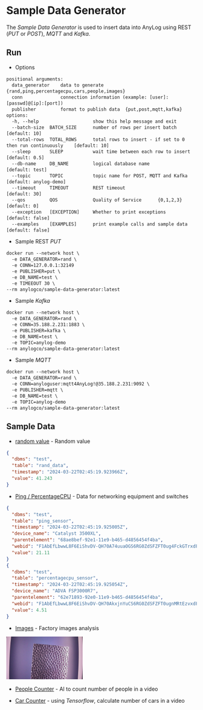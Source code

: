 # Sample Data Generator

The _Sample Data Generator_ is used to insert data into AnyLog using REST (_PUT_ or _POST_), _MQTT_  and _Kafka_.

## Run
* Options
```text
positional arguments:
  data_generator    data to generate        {rand,ping,percentagecpu,cars,people,images}
  conn              connection information (example: [user]:[passwd]@[ip]:[port])
  publisher         format to publish data  {put,post,mqtt,kafka}
options:
  -h, --help                    show this help message and exit
  --batch-size  BATCH_SIZE      number of rows per insert batch                             [default: 10]
  --total-rows  TOTAL_ROWS      total rows to insert - if set to 0 then run continuously    [default: 10]
  --sleep       SLEEP           wait time between each row to insert                        [default: 0.5]
  --db-name     DB_NAME         logical database name                                       [default: test]
  --topic       TOPIC           topic name for POST, MQTT and Kafka                         [default: anylog-demo]
  --timeout     TIMEOUT         REST timeout                                                [default: 30]
  --qos         QOS             Quality of Service      {0,1,2,3}                           [default: 0] 
  --exception   [EXCEPTION]     Whether to print exceptions                                 [default: false]
  --examples    [EXAMPLES]      print example calls and sample data                         [default: false] 
```

* Sample REST _PUT_
```shell
docker run --network host \
  -e DATA_GENERATOR=rand \
  -e CONN=127.0.0.1:32149
  -e PUBLISHER=put \
  -e DB_NAME=test \
  -e TIMEEOUT 30 \
--rm anylogco/sample-data-generator:latest  
```

* Sample _Kafka_
```shell
docker run --network host \
  -e DATA_GENERATOR=rand \
  -e CONN=35.188.2.231:1883 \
  -e PUBLISHER=kafka \
  -e DB_NAME=test \
  -e TOPIC=anylog-demo
--rm anylogco/sample-data-generator:latest  
```

* Sample _MQTT_ 
```shell
docker run --network host \
  -e DATA_GENERATOR=rand \
  -e CONN=anyloguser:mqtt4AnyLog!@35.188.2.231:9092 \
  -e PUBLISHER=mqtt \
  -e DB_NAME=test \
  -e TOPIC=anylog-demo
--rm anylogco/sample-data-generator:latest
```

## Sample Data 
* [random value](data_generator/rand_data.py) - Random value
```json
{
  "dbms": "test", 
  "table": "rand_data", 
  "timestamp": "2024-03-22T02:45:19.923966Z", 
  "value": 41.243
}
```

* [Ping / PercentageCPU](data_generator/ping_percentagecpu.py) - Data for networking equipment and switches
```json
{
  "dbms": "test", 
  "table": "ping_sensor", 
  "timestamp": "2024-03-22T02:45:19.925005Z", 
  "device_name": "Catalyst 3500XL", 
  "parentelement": "68ae8bef-92e1-11e9-b465-d4856454f4ba", 
  "webid": "F1AbEfLbwwL8F6EiShvDV-QH70A74uuaOGS6RG0ZdSFZFT0ug4FckGTrxdFojNpadLPwI4gWE9NUEFTUy1MSVRTTFxMSVRTQU5MRUFORFJPXDc3NyBEQVZJU1xQT1AgUk9PTVxDQVRBTFlTVCAzNTAwWEx8UElORw", 
  "value": 21.11
}
{
  "dbms": "test", 
  "table": "percentagecpu_sensor", 
  "timestamp": "2024-03-22T02:45:19.925054Z", 
  "device_name": "ADVA FSP3000R7", 
  "parentelement": "62e71893-92e0-11e9-b465-d4856454f4ba", 
  "webid": "F1AbEfLbwwL8F6EiShvDV-QH70AkxjnYuCS6RG0ZdSFZFT0ugnMRtEzvxdFojNpadLPwI4gWE9NUEFTUy1MSVRTTFxMSVRTQU5MRUFORFJPXDc3NyBEQVZJU1xQT1AgUk9PTVxBRFZBIEZTUDMwMDBSN3xQSU5H",
  "value": 4.51
}
```

* [Images](data_generator/blobs_factory_images.py) - Factory images analysis

<img src="blobs/factory_images/20200306202533614.jpeg" width="40%" height="40%" />

* [People Counter](data_generator/blob_people_video.py) - AI to count number of people in a video

* [Car Counter](data_generator/blobs_car_video.py) - using _Tensorflow_, calculate number of cars in a video
